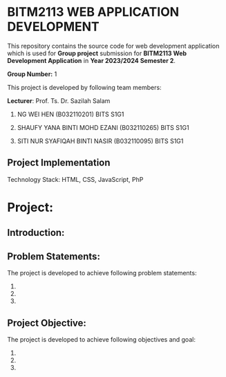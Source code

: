 # BITM2113 WEB APPLICATION DEVELOPMENT

This repository contains the source code for web development application
which is used for **Group project** submission for **BITM2113 Web Development Application** in **Year 2023/2024 Semester 2**.

**Group Number:** 1

This project is developed by following team members:

**Lecturer**: Prof. Ts. Dr. Sazilah Salam

1. NG WEI HEN (B032110201) BITS S1G1

2. SHAUFY YANA BINTI MOHD EZANI (B032110265) BITS S1G1

3. SITI NUR SYAFIQAH BINTI NASIR (B032110095) BITS S1G1

## Project Implementation

Technology Stack: HTML, CSS, JavaScript, PhP


# Project:


## Introduction:



## Problem Statements:

The project is developed to achieve following problem statements:

1. 

2. 

3. 



## Project Objective:

The project is developed to achieve following objectives and goal:

1. 

2. 

3. 







